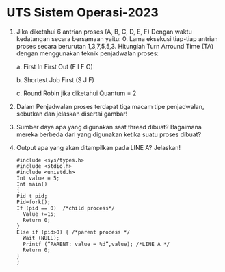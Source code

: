 # UTS Sistem Operasi-2023
1)	Jika diketahui 6 antrian proses (A, B, C, D, E, F) Dengan waktu kedatangan secara bersamaan yaitu: 0. Lama eksekusi tiap-tiap antrian proses secara berurutan 1,3,7,5,5,3. Hitunglah Turn Arround Time (TA) dengan menggunakan teknik penjadwalan proses:

      a.	First In First Out (F I F O)
  
      b.	Shortest Job First (S J F)

      c.	Round Robin jika diketahui Quantum = 2

2)	Dalam Penjadwalan proses terdapat tiga macam tipe penjadwalan, sebutkan dan jelaskan disertai gambar!
3)	Sumber daya apa yang digunakan saat thread dibuat? Bagaimana mereka berbeda dari yang digunakan ketika suatu proses dibuat?
4)	Output apa yang akan ditampilkan pada LINE A? Jelaskan!

        #include <sys/types.h>
        #include <stdio.h>
        #include <unistd.h>
        Int value = 5;
        Int main()
        {
        Pid_t pid;
        Pid=fork();
        If (pid == 0)  /*child process*/
          Value +=15;
          Return 0;
        }
        Else if (pid>0) { /*parent process */
          Wait (NULL);
          Printf (“PARENT: value = %d”,value); /*LINE A */
          Return 0;
        }
        }
